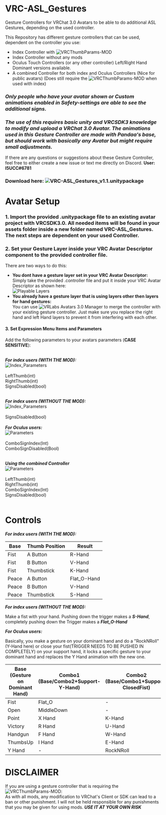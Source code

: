 # VRC-ASL_Gestures
Gesture Controllers for VRChat 3.0 Avatars to be able to do additional ASL Gestures, depending on the used controller.

This Repository has different gesture controllers that can be used, dependent on the controller you use:
- Index Controller with ![VRCThumbParams-MOD](https://github.com/benaclejames/VRCThumbParams) <br/>
- Index Controller without any mods
- Oculus Touch Controllers (or any other controller) Left/Right Hand Dominant versions available.
- A combined Controller for both index and Oculus Controllers (Nice for public avatars) (Does still require the ![VRCThumbParams-MOD](https://github.com/benaclejames/VRCThumbParams) when used with index)

### ***Only people who have your avatar shown or Custom animations enabled in Safety-settings are able to see the additional signs.***<br/>
### ***The use of this requires basic unity and VRCSDK3 knowledge to modify and upload a VRChat 3.0 Avatar. The animations used in this Gesture Controller are made with Pandaa's base, but should work with basically any Avatar but might require small adjustments.***

If there are any questions or suggestions about these Gesture Controller, feel free to either create a new issue or text me directly on Discord. **User: I5UCC#6781**<br/>

### Download here: ![VRC-ASL_Gestures_v1.1.unitypackage](https://github.com/I5UCC/VRC-ASL_Gestures/releases/download/v1.1/VRC-ASL_Gestures_v1.1.unitypackage)

# Avatar Setup

### 1. Import the provided .unitypackage file to an existing avatar project with VRCSDK3.0. All needed items will be found in your assets folder inside a new folder named VRC-ASL_Gestures. The next steps are dependent on your used Controller.

### 2. Set your Gesture Layer inside your VRC Avatar Descriptor component to the provided controller file.

There are two ways to do this:
- **You dont have a gesture layer set in your VRC Avatar Descriptor:**<br/>
Simply take the provided .controller file and put it inside your VRC Avatar Descriptor as shown here:<br/>
![Playable Layers](https://i.imgur.com/b2D9R15.png)
- **You already have a gesture layer that is using layers other then layers for hand gestures:**<br/>
You can use ![VRLabs Avatars 3.0 Manager](https://github.com/VRLabs/VRChat-Avatars-3.0) to merge the controller with your existing gesture controller. Just make sure you replace the right hand and left Hand layers to prevent it from interfering with each other.<br/>

#### 3. Set Expression Menu Items and Parameters
Add the following parameters to your avatars parameters (**CASE SENSITIVE**): <br/><br/>

***For index users (WITH THE MOD):*** <br/>
![Index_Parameters](https://i.imgur.com/bSZOaXb.png)<br/><br/>
LeftThumb(int) <br/>
RightThumb(int) <br/>
SignsDisabled(bool) <br/><br/>

***For index users (WITHOUT THE MOD):*** <br/>
![Index_Parameters](https://i.imgur.com/JId1s05.png)<br/><br/>
SignsDisabled(bool) <br/><br/>
***For Oculus users:*** <br/>
![Parameters](https://i.imgur.com/bSZOaXb.png)<br/><br/>
ComboSignIndex(Int)<br/>
ComboSignDisabled(Bool)<br/><br/>

***Using the combined Controller***<br/>
![Parameters](https://i.imgur.com/GXd4RTL.png)<br/><br/>
LeftThumb(int) <br/>
RightThumb(int) <br/>
ComboSignIndex(Int)<br/>
SignsDisabled(bool) <br/><br/>

# Controls

***For index users (WITH THE MOD):*** <br/>

| Base | Thumb Position | Result |
| --- | --- | --- |
| Fist | A Button | R-Hand |
| Fist | B Button | V-Hand |
| Fist | Thumbstick | K-Hand |
| Peace | A Button | Flat_O-Hand |
| Peace | B Button | V-Hand |
| Peace | Thumbstick | S-Hand |

***For index users (WITHOUT THE MOD):*** <br/>

Make a fist with your hand. Pushing down the trigger makes a ***S-Hand***, completely pushing down the Trigger makes a ***Flat_O-Hand***

***For Oculus users:*** <br/>

Basically, you make a gesture on your dominant hand and do a "RockNRoll"(Y-Hand here) or close your fist(TRIGGER NEEDS TO BE PUSHED IN COMPLETELY) on your support hand, it locks a specific gesture to your dominant hand and replaces the Y Hand animation with the new one.

| Base <br/>(Gesture on Dominant Hand) | Combo1 <br/>(Base/Combo2+Support-Y-Hand) | Combo2 <br/>(Base/Combo1+Support-ClosedFist) |
| --- | --- | --- |
| Fist | Flat_O | - |
| Open | MiddleDown | - |
| Point | X Hand | K-Hand |
| Victory | R Hand | U-Hand |
| Handgun | F Hand | W-Hand |
| ThumbsUp | I Hand | E-Hand |
| Y Hand | - | RockNRoll |

# DISCLAIMER
If you are using a gesture controller that is requiring the ![VRCThumbParams-MOD](https://github.com/benaclejames/VRCThumbParams): <br/>
As with all mods, any modification to VRChat's Client or SDK can lead to a ban or other punishment.
I will not be held responsible for any punishments that you may be given for using mods.
***USE IT AT YOUR OWN RISK***

